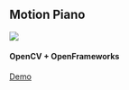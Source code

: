 ## Motion Piano
![](https://gyazo.com/4e91216b57628ad1a4b0240d159d024c.png)

#### OpenCV + OpenFrameworks

[Demo](https://youtu.be/6x9TprhSlIg)

